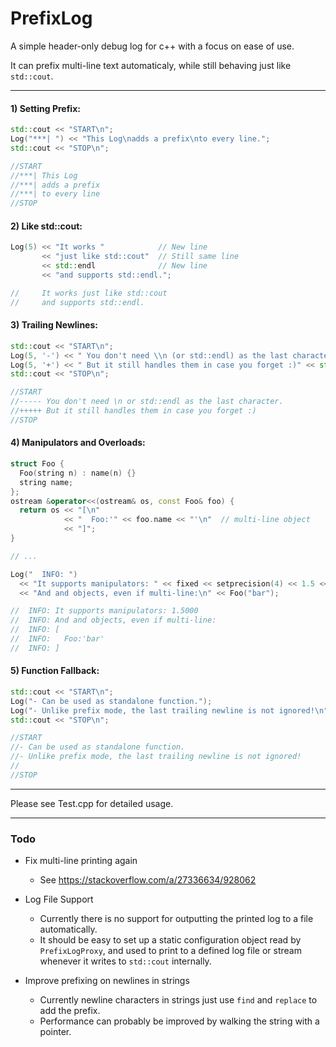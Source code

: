 # PrefixLog
A simple header-only debug log for c++ with a focus on ease of use.

It can prefix multi-line text automaticaly, while still behaving just like `std::cout`.

------


#### 1) Setting Prefix:
```c++
std::cout << "START\n";
Log("***| ") << "This Log\nadds a prefix\nto every line.";
std::cout << "STOP\n";

//START
//***| This Log 
//***| adds a prefix
//***| to every line
//STOP
```

#### 2) Like std::cout:
```c++
Log(5) << "It works "            // New line
       << "just like std::cout"  // Still same line
       << std::endl              // New line
       << "and supports std::endl.";

//     It works just like std::cout
//     and supports std::endl.
```

#### 3) Trailing Newlines:
```c++
std::cout << "START\n";
Log(5, '-') << " You don't need \\n (or std::endl) as the last character."; 
Log(5, '+') << " But it still handles them in case you forget :)" << std::endl;
std::cout << "STOP\n";

//START
//----- You don't need \n or std::endl as the last character.
//+++++ But it still handles them in case you forget :)
//STOP
```

#### 4) Manipulators and Overloads:
```c++
struct Foo { 
  Foo(string n) : name(n) {}
  string name;
};
ostream &operator<<(ostream& os, const Foo& foo) { 
  return os << "[\n"
            << "  Foo:'" << foo.name << "'\n"  // multi-line object
            << "]"; 
}

// ...

Log("  INFO: ") 
  << "It supports manipulators: " << fixed << setprecision(4) << 1.5 << endl
  << "And and objects, even if multi-line:\n" << Foo("bar");

//  INFO: It supports manipulators: 1.5000
//  INFO: And and objects, even if multi-line:
//  INFO: [
//  INFO:   Foo:'bar'
//  INFO: ]

```

#### 5) Function Fallback:
```c++
std::cout << "START\n";
Log("- Can be used as standalone function.");
Log("- Unlike prefix mode, the last trailing newline is not ignored!\n");
std::cout << "STOP\n";

//START
//- Can be used as standalone function.
//- Unlike prefix mode, the last trailing newline is not ignored!
//
//STOP
```

------

Please see Test.cpp for detailed usage.

------


### Todo

* Fix multi-line printing again
  * See https://stackoverflow.com/a/27336634/928062

* Log File Support
  * Currently there is no support for outputting the printed log to a file automatically.
  * It should be easy to set up a static configuration object read by `PrefixLogProxy`, and used to print to a defined log file or stream whenever it writes to `std::cout` internally.
  
* Improve prefixing on newlines in strings
  * Currently newline characters in strings just use `find` and `replace` to add the prefix.
  * Performance can probably be improved by walking the string with a pointer.
